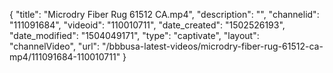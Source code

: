 {
    "title": "Microdry Fiber Rug 61512 CA.mp4",
    "description": "",
    "channelid": "111091684",
    "videoid": "110010711",
    "date_created": "1502526193",
    "date_modified": "1504049171",
    "type": "captivate",
    "layout": "channelVideo",
    "url": "\/bbbusa-latest-videos\/microdry-fiber-rug-61512-ca-mp4\/111091684-110010711"
}